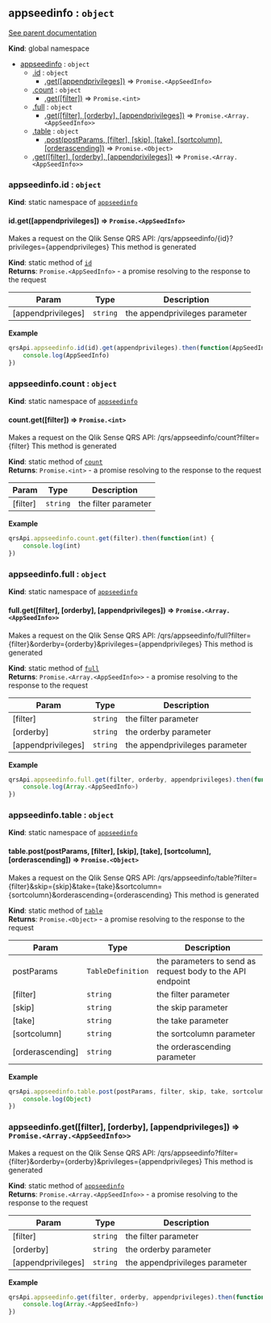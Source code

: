 <a name="appseedinfo"></a>
## appseedinfo : <code>object</code>
[See parent documentation](qrs.md)

**Kind**: global namespace  

* [appseedinfo](#appseedinfo) : <code>object</code>
  * [.id](#appseedinfo.id) : <code>object</code>
    * [.get([appendprivileges])](#appseedinfo.id.get) ⇒ <code>Promise.&lt;AppSeedInfo&gt;</code>
  * [.count](#appseedinfo.count) : <code>object</code>
    * [.get([filter])](#appseedinfo.count.get) ⇒ <code>Promise.&lt;int&gt;</code>
  * [.full](#appseedinfo.full) : <code>object</code>
    * [.get([filter], [orderby], [appendprivileges])](#appseedinfo.full.get) ⇒ <code>Promise.&lt;Array.&lt;AppSeedInfo&gt;&gt;</code>
  * [.table](#appseedinfo.table) : <code>object</code>
    * [.post(postParams, [filter], [skip], [take], [sortcolumn], [orderascending])](#appseedinfo.table.post) ⇒ <code>Promise.&lt;Object&gt;</code>
  * [.get([filter], [orderby], [appendprivileges])](#appseedinfo.get) ⇒ <code>Promise.&lt;Array.&lt;AppSeedInfo&gt;&gt;</code>

<a name="appseedinfo.id"></a>
### appseedinfo.id : <code>object</code>
**Kind**: static namespace of <code>[appseedinfo](#appseedinfo)</code>  
<a name="appseedinfo.id.get"></a>
#### id.get([appendprivileges]) ⇒ <code>Promise.&lt;AppSeedInfo&gt;</code>
Makes a request on the Qlik Sense QRS API:
/qrs/appseedinfo/{id}?privileges={appendprivileges}
This method is generated

**Kind**: static method of <code>[id](#appseedinfo.id)</code>  
**Returns**: <code>Promise.&lt;AppSeedInfo&gt;</code> - a promise resolving to the response to the request  

| Param | Type | Description |
| --- | --- | --- |
| [appendprivileges] | <code>string</code> | the appendprivileges parameter |

**Example**  
```javascript
qrsApi.appseedinfo.id(id).get(appendprivileges).then(function(AppSeedInfo) {
	console.log(AppSeedInfo)
})
```
<a name="appseedinfo.count"></a>
### appseedinfo.count : <code>object</code>
**Kind**: static namespace of <code>[appseedinfo](#appseedinfo)</code>  
<a name="appseedinfo.count.get"></a>
#### count.get([filter]) ⇒ <code>Promise.&lt;int&gt;</code>
Makes a request on the Qlik Sense QRS API:
/qrs/appseedinfo/count?filter={filter}
This method is generated

**Kind**: static method of <code>[count](#appseedinfo.count)</code>  
**Returns**: <code>Promise.&lt;int&gt;</code> - a promise resolving to the response to the request  

| Param | Type | Description |
| --- | --- | --- |
| [filter] | <code>string</code> | the filter parameter |

**Example**  
```javascript
qrsApi.appseedinfo.count.get(filter).then(function(int) {
	console.log(int)
})
```
<a name="appseedinfo.full"></a>
### appseedinfo.full : <code>object</code>
**Kind**: static namespace of <code>[appseedinfo](#appseedinfo)</code>  
<a name="appseedinfo.full.get"></a>
#### full.get([filter], [orderby], [appendprivileges]) ⇒ <code>Promise.&lt;Array.&lt;AppSeedInfo&gt;&gt;</code>
Makes a request on the Qlik Sense QRS API:
/qrs/appseedinfo/full?filter={filter}&orderby={orderby}&privileges={appendprivileges}
This method is generated

**Kind**: static method of <code>[full](#appseedinfo.full)</code>  
**Returns**: <code>Promise.&lt;Array.&lt;AppSeedInfo&gt;&gt;</code> - a promise resolving to the response to the request  

| Param | Type | Description |
| --- | --- | --- |
| [filter] | <code>string</code> | the filter parameter |
| [orderby] | <code>string</code> | the orderby parameter |
| [appendprivileges] | <code>string</code> | the appendprivileges parameter |

**Example**  
```javascript
qrsApi.appseedinfo.full.get(filter, orderby, appendprivileges).then(function(Array.<AppSeedInfo>) {
	console.log(Array.<AppSeedInfo>)
})
```
<a name="appseedinfo.table"></a>
### appseedinfo.table : <code>object</code>
**Kind**: static namespace of <code>[appseedinfo](#appseedinfo)</code>  
<a name="appseedinfo.table.post"></a>
#### table.post(postParams, [filter], [skip], [take], [sortcolumn], [orderascending]) ⇒ <code>Promise.&lt;Object&gt;</code>
Makes a request on the Qlik Sense QRS API:
/qrs/appseedinfo/table?filter={filter}&skip={skip}&take={take}&sortcolumn={sortcolumn}&orderascending={orderascending}
This method is generated

**Kind**: static method of <code>[table](#appseedinfo.table)</code>  
**Returns**: <code>Promise.&lt;Object&gt;</code> - a promise resolving to the response to the request  

| Param | Type | Description |
| --- | --- | --- |
| postParams | <code>TableDefinition</code> | the parameters to send as request body to the API endpoint |
| [filter] | <code>string</code> | the filter parameter |
| [skip] | <code>string</code> | the skip parameter |
| [take] | <code>string</code> | the take parameter |
| [sortcolumn] | <code>string</code> | the sortcolumn parameter |
| [orderascending] | <code>string</code> | the orderascending parameter |

**Example**  
```javascript
qrsApi.appseedinfo.table.post(postParams, filter, skip, take, sortcolumn, orderascending).then(function(Object) {
	console.log(Object)
})
```
<a name="appseedinfo.get"></a>
### appseedinfo.get([filter], [orderby], [appendprivileges]) ⇒ <code>Promise.&lt;Array.&lt;AppSeedInfo&gt;&gt;</code>
Makes a request on the Qlik Sense QRS API:
/qrs/appseedinfo?filter={filter}&orderby={orderby}&privileges={appendprivileges}
This method is generated

**Kind**: static method of <code>[appseedinfo](#appseedinfo)</code>  
**Returns**: <code>Promise.&lt;Array.&lt;AppSeedInfo&gt;&gt;</code> - a promise resolving to the response to the request  

| Param | Type | Description |
| --- | --- | --- |
| [filter] | <code>string</code> | the filter parameter |
| [orderby] | <code>string</code> | the orderby parameter |
| [appendprivileges] | <code>string</code> | the appendprivileges parameter |

**Example**  
```javascript
qrsApi.appseedinfo.get(filter, orderby, appendprivileges).then(function(Array.<AppSeedInfo>) {
	console.log(Array.<AppSeedInfo>)
})
```
